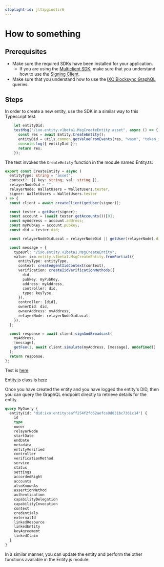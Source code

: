 ```yaml
---
stoplight-id: jltzpgiodtir6
---
```


# How to something

## Prerequisites

- Make sure the required SDKs have been installed for your application.
  - If you are using the [Multiclient SDK](IXO-Spatial-Web-Multiclient-SDK.md), make sure that you understand how to use the [Signing Client](https://www.npmjs.com/package/@ixo/impactxclient-sdk#signing-client).
- Make sure that you understand how to use the [IXO Blocksync GraphQL](Blocksync-GraphQL-API-Overview.md) queries.

## Steps

In order to create a new entity, use the SDK in a similar way to this Typescript test:
```typescript
    let entityDid;
    testMsg("/ixo.entity.v1beta1.MsgCreateEntity asset", async () => {
      const res = await Entity.CreateEntity();
      entityDid = utils.common.getValueFromEvents(res, "wasm", "token_id");
      console.log({ entityDid });
      return res;
    });
```

The test invokes the `CreateEntity` function in the module named Entity.ts:
```typescript
export const CreateEntity = async (
  entityType: string = "asset",
  context?: [{ key: string; val: string }],
  relayerNodeDid = "",
  relayerNode: WalletUsers = WalletUsers.tester,
  signer: WalletUsers = WalletUsers.tester
) => {
  const client = await createClient(getUser(signer));

  const tester = getUser(signer);
  const account = (await tester.getAccounts())[0];
  const myAddress = account.address;
  const myPubKey = account.pubkey;
  const did = tester.did;

  const relayerNodeDidLocal = relayerNodeDid || getUser(relayerNode).did;

  const message = {
    typeUrl: "/ixo.entity.v1beta1.MsgCreateEntity",
    value: ixo.entity.v1beta1.MsgCreateEntity.fromPartial({
      entityType: entityType,
      context: createAgentIidContext(context),
      verification: createIidVerificationMethods({
        did,
        pubkey: myPubKey,
        address: myAddress,
        controller: did,
        type: keyType,
      }),
      controller: [did],
      ownerDid: did,
      ownerAddress: myAddress,
      relayerNode: relayerNodeDidLocal,
    }),
  };

  const response = await client.signAndBroadcast(
    myAddress,
    [message],
    getFee(1, await client.simulate(myAddress, [message], undefined))
  );
  return response;
};

```
Test is [here](https://vscode.dev/github/ixofoundation/ixo-multiclient-sdk/blob/main/__tests__/flows/entities.ts#L17)

Entity.js class is [here](https://vscode.dev/github/ixofoundation/ixo-multiclient-sdk/blob/main/__tests__/modules/Entity.ts)

Once you have created the entity and you have logged the entity's DID, then you can query the GraphQL endpoint directly to retrieve details for the entity.
```graphql
query MyQuery {
  entity(id: "did:ixo:entity:eaff254f2fc62aefca0d831bc7361c14") {
    id
    type
    owner
    relayerNode
    startDate
    endDate
    metadata
    entityVerified
    controller
    verificationMethod
    service
    status
    settings
    accordedRight
    accounts
    alsoKnownAs
    assertionMethod
    authentication
    capabilityDelegation
    capabilityInvocation
    context
    credentials
    externalId
    linkedResource
    linkedEntity
    keyAgreement
    linkedClaim
  }
}
```
In a similar manner, you can update the entity and perform the other functions available in the Entity.js module.